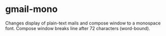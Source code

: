 # gmail-mono

Changes display of plain-text mails and compose window to a monospace font. Compose window breaks line after 72 characters (word-bound).
